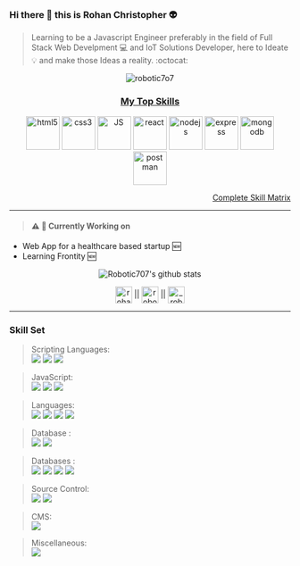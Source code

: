 ### Hi there 👋 this is Rohan Christopher :alien:

> Learning to be a Javascript Engineer preferably in the field of Full Stack Web Develpment :computer: and IoT Solutions Developer, here to Ideate :bulb: and make those Ideas a reality. :octocat:

<p align="center"> <img src="https://komarev.com/ghpvc/?username=Robotic7o7" alt="robotic7o7" /> </p>

<h3 align="center"> <ins>My Top Skills</ins> </h3>

<p align="center"><img src="https://devicons.github.io/devicon/devicon.git/icons/html5/html5-original-wordmark.svg" alt="html5" width="60" height="60"/> 
  <img src="https://devicons.github.io/devicon/devicon.git/icons/css3/css3-original-wordmark.svg" alt="css3" width="60" height="60"/> 
  <img src="https://devicons.github.io/devicon/devicon.git/icons/javascript/javascript-original.svg" alt="JS" width="60" height="60"/> 
  <img src="https://devicons.github.io/devicon/devicon.git/icons/react/react-original-wordmark.svg" alt="react" width="60" height="60"/> 
  <img src="https://devicons.github.io/devicon/devicon.git/icons/nodejs/nodejs-original-wordmark.svg" alt="nodejs" width="60" height="60"/>
  <img src="https://devicons.github.io/devicon/devicon.git/icons/express/express-original-wordmark.svg" alt="express" width="60" height="60"/> 
  <img src="https://devicons.github.io/devicon/devicon.git/icons/mongodb/mongodb-original-wordmark.svg" alt="mongodb" width="60" height="60"/> 
  <img src="https://robotic7o7.github.io/ImageServer/postman.png" alt="postman" width="60" height="60"/> 
</p>

<div align="right">  
  
 [Complete Skill Matrix](#skill-set)

</div>


---

> #### :warning: :construction: Currently Working on
- Web App for a healthcare based startup  :new:
- Learning Frontity :new:

<div align="center">
  
![Robotic707's github stats](https://github-readme-stats.vercel.app/api?username=Robotic7o7&show_icons=true&theme=tokyonight) 

</div>

<p align="center">
<a href="https://linkedin.com/in/rohan-christopher-439234166" target="blank"><img align="center" src="https://cdn.jsdelivr.net/npm/simple-icons@3.0.1/icons/linkedin.svg" alt="rohan-christopher-439234166" height="30" width="30" /></a>  ||     
    <a href="https://fb.com/robotic7o7" target="blank"><img align="center" src="https://cdn.jsdelivr.net/npm/simple-icons@3.0.1/icons/facebook.svg" alt="robotic7o7" height="30" width="30" /></a>  ||  
    <a href="https://instagram.com/_robotic7o7_" target="blank"><img align="center" src="https://cdn.jsdelivr.net/npm/simple-icons@3.0.1/icons/instagram.svg" alt="_robotic7o7_" height="30" width="30" /></a>
</p>

---

### Skill Set

>Scripting Languages: <br/>
<img src="https://img.shields.io/badge/HTML%205-%20-red?style=for-the-badge&logo=html5" /> <img src="https://img.shields.io/badge/CSS%203-%20-green?style=for-the-badge&logo=css3" /> <img src="https://img.shields.io/badge/Javascript-%20-yellow?style=for-the-badge&logo=javascript" />

>JavaScript: <br/> <img src="https://img.shields.io/badge/React-React%20Js-blue?style=for-the-badge&logo=react" /> <img src="https://img.shields.io/badge/Node-Node%20JS-green?style=for-the-badge&logo=node" />  <img src="https://img.shields.io/badge/Express-Express%20Js-green?style=for-the-badge&logo=express" />

>Languages: <br/> <img src="https://img.shields.io/badge/Java--blue?style=for-the-badge&logo=java" /> <img src="https://img.shields.io/badge/C--lightblue?style=for-the-badge&logo=c" /> <img src="https://img.shields.io/badge/C++--blue?style=for-the-badge&logo=c" /> <img src="https://img.shields.io/badge/Python--yellow?style=for-the-badge&logo=python" />

> Database : <br/> <img src="https://img.shields.io/badge/PHP--purple?style=for-the-badge&logo=php" /> <img src="https://img.shields.io/badge/SQL--green?style=for-the-badge&logo=sql" />

> Databases : <br/> <img src="http://img.shields.io/badge/MongoDB--green?style=for-the-badge&logo=mongodb" /> <img src="https://img.shields.io/badge/Firebase--yellow?style=for-the-badge&logo=firebase" /> <img src="https://img.shields.io/badge/Indexed%20DB--orange?style=for-the-badge&logo=indexeddb" /> <img src="https://img.shields.io/badge/My%20SQL%20DB--blue?style=for-the-badge&logo=mysql" />

> Source Control: <br/> <img src="https://img.shields.io/badge/Git-%20-red?style=for-the-badge&logo=git" /> <img src="https://img.shields.io/badge/Github-%20-blue?style=for-the-badge&logo=github" />

> CMS: <br/> <img src="https://img.shields.io/badge/Wordpress-%20-orange?style=for-the-badge&logo=wordpress" />

> Miscellaneous: <br/> <img src="https://img.shields.io/badge/Arduino--cyan?style=for-the-badge&logo=arduino" />


